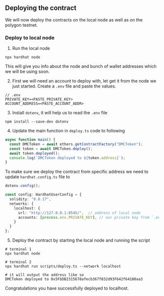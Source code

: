 ## Deploying the contract

We will now deploy the contracts on the local node as well as on the polygon testnet.

### Deploy to local node

1. Run the local node
```
npx hardhat node
```
This will give you info about the node and bunch of wallet addresses which we will be using soon.

2. First we will need an account to deploy with, let get it from the node we just started. Create a `.env` file and
paste the values.
```
// .env
PRIVATE_KEY=<PASTE_PRIVATE_KEY> 
ACCOUNT_ADDRESS=<PASTE_ACCOUNT_ADDR>
```

3. Install `dotenv`, it will help us to read the `.env` file
```
npm install --save-dev dotenv
```

4. Update the main function in `deploy.ts` code to following
```ts
async function main() {
  const DMCToken = await ethers.getContractFactory("DMCToken");
  const token = await DMCToken.deploy();
  await token.deployed();
  console.log(`DMCToken deployed to ${token.address}`);
}
```
To make sure we deploy the contract from specific address we need to update `hardhat.config.ts` file to
```ts
dotenv.config();

const config: HardhatUserConfig = {
  solidity: "0.8.17",
  networks: {
    localhost: {
      url: "http://127.0.0.1:8545/",  // address of local node
      accounts: [process.env.PRIVATE_KEY], // our private key from `.env` file
    }
  }
};
```

5. Deploy the contract by starting the local node and running the script

```
# terminal 1
npx hardhat node

# terminal 2
npx hardhat run scripts/deploy.ts --network localhost

# it will output the address like so
DMCToken deployed to 0x5FbDB2315678afecb367f032d93F642f64180aa3
```

Congratulations you have successfully deployed to localhost.

